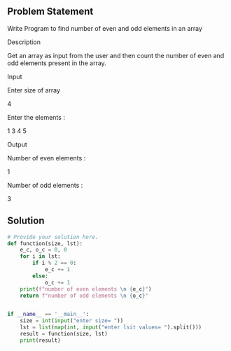 ## Problem Statement 

Write Program to find number of even and odd elements in an array

Description

Get an array as input from the user and then count the number of even and odd elements present in the array.

Input

Enter size of array

4

Enter the elements :

1 3 4 5

Output

Number of even elements :

1

Number of odd elements :

3
## Solution

```python
# Provide your solution here.
def function(size, lst):
    e_c, o_c = 0, 0
    for i in lst:
        if i % 2 == 0:
            e_c += 1
        else:
            o_c += 1
    print(f"number of even elements \n {e_c}")
    return f"number of odd elements \n {o_c}"


if __name__ == '__main__':
    size = int(input("enter size= "))
    lst = list(map(int, input("enter lsit values= ").split()))
    result = function(size, lst)
    print(result)
